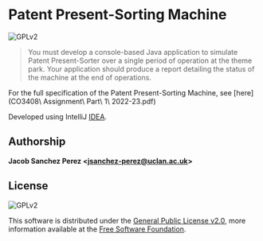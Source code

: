 # Patent Present-Sorting Machine

![GPLv2][license-badge]

> You must develop a console-based Java application to simulate Patent Present-Sorter over a single period of operation at the theme park. Your application should produce a report detailing the status of the machine at the end of operations.

For the full specification of the Patent Present-Sorting Machine, see [here](CO3408\ Assignment\ Part\ 1\ 2022-23.pdf)



Developed using IntelliJ [IDEA][idea].



## Authorship

**Jacob Sanchez Perez \<jsanchez-perez@uclan.ac.uk>**



## License

![GPLv2][license-badge]

This software is distributed under the [General Public License v2.0][license], more information available at the [Free Software Foundation][gnu].


[uclan]: https://uclan.ac.uk

[license]: LICENSE "General Public License"
[gnu]: https://www.gnu.org/licenses/old-licenses/gpl-2.0.html "Free Software Foundation"

[license-badge]: https://img.shields.io/github/license/jacobszpz/PatentPresent-SortingMachine

[idea]: https://www.jetbrains.com/idea/
